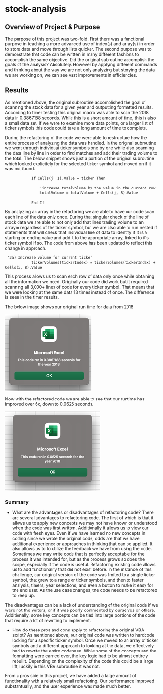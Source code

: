 # stock-analysis

## Overview of Project & Purpose

The purpose of this project was two-fold. First there was a functional purpose in teaching a more advanced use of index(s) and array(s) in order to store data and move through lists quicker. The second purpose was to demonstrate that code can be written in many different fashions to accomplish the same objective. Did the original subroutine accomplish the goals of the analysis? Absolutely. However by applying different commands and thinking about the way we are not only analyzing but storying the data we are working on, we can see vast improvements in efficiencies. 

## Results

As mentioned above, the original subroutine accomplished the goal of scanning the stock data for a given year and outputting formatted results. According to timer testing this original macro was able to scan the 2018 data in 0.3867188 seconds. While this is a short amount of time, this is also a small data set. If we were to examine more data points, or a larger list of ticker symbols this code could take a long amount of time to complete. 

During the refactoring of the code we were able to restructure how the entire process of analyzing the data was handled. In the original subroutine we went through individual ticker symbols one by one while also scanning the data line by line in order to find matches and add their trading volume to the total. The below snippet shows just a portion of the original subroutine which looked explicitely for the selected ticker symbol and moved on if it was not found. 
 
                If Cells(j, 1).Value = ticker Then

                    'increase totalVolume by the value in the current row
                    totalVolume = totalVolume + Cells(j, 8).Value

                End If


By analyzing an array in the refactoring we are able to have our code scan each line of the data only once. During that singular check of the line of stock data we are able to not only add that lines trading volume to an arraym regardless of the ticker symbol, but we are also able to run nested if statements that will check that individual line of data to identify if it is a starting or ending value and add it to the appropriate array, linked to it's ticker symbol if so. The code from above has been updated to reflect this change in approach. 

     '3a) Increase volume for current ticker
                tickerVolumes(tickerIndex) = tickerVolumes(tickerIndex) + Cells(i, 8).Value




This process allows us to scan each row of data only once while obtaining all the information we need. Originally our code did work but it required scanning all 3,000+ lines of code for every ticker symbol. That means that we were looking at the same data 13 times instead of once. The difference is seen in the timer results. 

The below image shows our original run time for data from 2018 


![Original Runtime for 2018 data ](Resources/vba_originalruntime.png)

Now with the refactored code we are able to see that our runtime has improved over 6x, down to 0.0625 seconds. 


![Runtime for 2018 after refactoring ](Resources/VBA_Challenge_2018_small.png) 




### Summary

- What are the advantages or disadvantages of refactoring code?
There are several advantages to refactoring code. The first of which is that it allows us to apply new concepts we may not have known or understood when the code was first written. Additionally it allows us to view our code with fresh eyes. Even if we have learned no new concepts in coding since we wrote the original code, odds are that we have additional experience or approaches in thinking that can be applied. It also allows us to to utilize the feedback we have from using the code. Sometimes we may write code that is perfectly acceptable for the process it was intended for, but as the process grows so does the scope, especially if the code is useful. Refactoring existing code allows us to add functionality that did not exist before. In the instance of this challenge, our original version of the code was limited to a single ticker symbol, that grew to a range or ticker symbols, and then to faster analysis, timers, year selections, and even a button to make it easy for the end user. As the use case changes, the code needs to be refactored to keep up. 

The disadvantages can be a lack of understanding of the original code if we were not the writers, or if it was poorly commented by ourselves or others. Additionally, some key concepts can be tied into large portions of the code that require a lot of rewriting to implement. 


- How do these pros and cons apply to refactoring the original VBA script?
As mentioned above, our original code was written to hardcode looking for a specific ticker symbol. Once we moved to an array of ticker symbols and a different approach to looking at the data, we effectively had to rewrite the entire codebase. While some of the concepts and the formatting were carried over, the key logic had to be almost entirely rebuiilt. Depending on the complexity of the code this could be a large lift, luckily in this VBA subroutine it was not. 

From a pros side in this projcet, we have added a large amount of functionality with a relatively small refactoring. Our performance improved substantually, and the user experience was made much better. 

